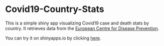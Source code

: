# Covid19-Country-Stats
This is a simple shiny app visualizing Covid19 case and death stats by country.
It retrieves data from the [European Centre for Disease Prevention](https://ecdc.europa.eu/en).

You can try it on shinyapps.io by clicking [here](https://hhekim.shinyapps.io/Covid19/).
